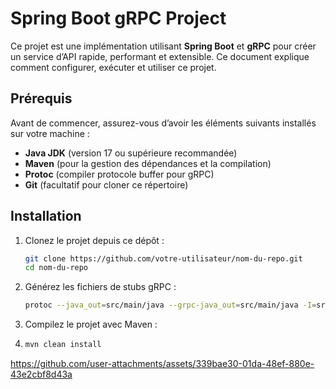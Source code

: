 # Spring Boot gRPC Project

Ce projet est une implémentation utilisant **Spring Boot** et **gRPC** pour créer un service d’API rapide, performant et extensible. Ce document explique comment configurer, exécuter et utiliser ce projet.

## Prérequis

Avant de commencer, assurez-vous d’avoir les éléments suivants installés sur votre machine :

- **Java JDK** (version 17 ou supérieure recommandée)
- **Maven** (pour la gestion des dépendances et la compilation)
- **Protoc** (compiler protocole buffer pour gRPC)
- **Git** (facultatif pour cloner ce répertoire)

## Installation

1. Clonez le projet depuis ce dépôt :
   ```bash
   git clone https://github.com/votre-utilisateur/nom-du-repo.git
   cd nom-du-repo
   ```

2. Générez les fichiers de stubs gRPC :
   ```bash
   protoc --java_out=src/main/java --grpc-java_out=src/main/java -I=src/main/proto src/main/proto/*.proto
   ```

3. Compilez le projet avec Maven :
4. 
   ```bash
   mvn clean install
   ```

https://github.com/user-attachments/assets/339bae30-01da-48ef-880e-43e2cbf8d43a



